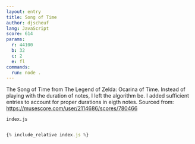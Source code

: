 ```yaml
---
layout: entry
title: Song of Time
author: djscheuf
lang: JavaScript
score: 614
params:
  r: 44100
  b: 32
  c: 2
  e: fl
commands:
  run: node .
---
```


The Song of Time from The Legend of Zelda: Ocarina of Time. Instead of playing with the duration of notes, I left the algorithm be. I added sufficient entries to account for proper durations in eigth notes. Sourced from: https://musescore.com/user/2114686/scores/780466

`index.js`
```js

{% include_relative index.js %}

```
